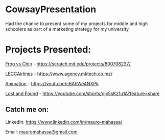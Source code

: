 # CowsayPresentation
Had the chance to present some of my projects for middle and high schoolers as part of a marketing strategy for my university

# Projects Presented:
[Frog vs Chip](https://scratch.mit.edu/projects/800708237/) - https://scratch.mit.edu/projects/800708237/

[LECCAirlines](https://www.agency.mktech.co.mz/) - https://www.agency.mktech.co.mz/

[Animation](https://youtu.be/c6AhWe4NXPk) - https://youtu.be/c6AhWe4NXPk

[Lost and Found](https://youtube.com/shorts/qjx5sKz1u1A?feature=share) - https://youtube.com/shorts/qjx5sKz1u1A?feature=share



## Catch me on:
LinkedIn: https://www.linkedin.com/in/mauro-mahassa/

Email: mauromahassa@gmail.com



